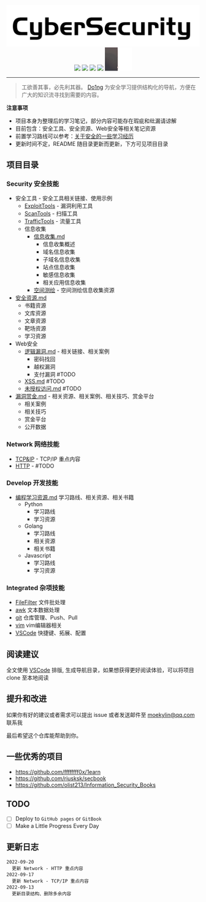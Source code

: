 <!-- # Security - Cyber Security Notes
![Categories](https://img.shields.io/badge/Categories-knowledge-orange) ![GitHub last commit](https://img.shields.io/github/last-commit/moekylin/Security) ![GitHub stars](https://img.shields.io/github/stars/moekylin/Security) ![GitHub repo size](https://img.shields.io/github/repo-size/moekylin/Security) -->

<p align=center>
  <img src="@attachment/images/banner/README.png" style="width:600px"><br>
  <img src=https://img.shields.io/badge/Categories-knowledge-orange>
  <img src=https://img.shields.io/github/last-commit/moekylin/Security>
  <img src=https://img.shields.io/github/stars/moekylin/Security>
  <img src=https://img.shields.io/github/repo-size/moekylin/Security>
  <img src="@attachment/images/banner/shimahara.gif" style="width:70px">
</p>

---

> 工欲善其事，必先利其器。 [Do1ng](https://github.com/moekylin/Security) 为安全学习提供结构化的导航，方便在广大的知识流寻找到需要的内容。

**注意事项**

- 项目本身为整理后的学习笔记，部分内容可能存在瑕疵和纰漏请谅解
- 目前包含：安全工具、安全资源、Web安全等相关笔记资源
- 前置学习路线可以参考：[关于安全的一些学习经历](https://www.yuque.com/moekylin/blog/figbfo)
- 更新时间不定，README 随目录更新而更新，下方可见项目目录

## 项目目录

### Security 安全技能

- 安全工具 - 安全工具相关链接、使用示例
  - [ExploitTools](Security/安全工具/ExploitTools.md) - 漏洞利用工具
  - [ScanTools](Security/安全工具/ScanTools.md) - 扫描工具
  - [TrafficTools](Security/安全工具/TrafficTools.md) - 流量工具
  - 信息收集
    - [信息收集.md](Security/信息收集/信息收集.md)
      - 信息收集概述
      - 域名信息收集
      - 子域名信息收集
      - 站点信息收集
      - 敏感信息收集
      - 相关应用信息收集
    - [空间测绘](Security/信息收集/空间测绘.md) - 空间测绘信息收集资源
- [安全资源.md](Security/安全资源.md)
  - 书籍资源
  - 文库资源
  - 文章资源
  - 靶场资源
  - 学习资源
- Web安全
  - [逻辑漏洞.md](Security/Web安全/逻辑漏洞.md) - 相关链接、相关案例
    - 密码找回
    - 越权漏洞
    - 支付漏洞 #TODO
  - [XSS.md](Security/Web安全/XSS.md) #TODO
  - [未授权访问.md](Security/Web安全/未授权访问.md) #TODO
- [漏洞赏金.md](Security/漏洞赏金.md) - 相关资源、相关案例、相关技巧、赏金平台
  - 相关案例
  - 相关技巧
  - 赏金平台
  - 公开数据

### Network 网络技能

- [TCP&IP](Network/TCP&IP.md) - TCP/IP 重点内容
- [HTTP](Network/HTTP.md) - #TODO

### Develop 开发技能

- [编程学习资源.md](Develop/编程学习资源.md) 学习路线、相关资源、相关书籍
  - Python
    - 学习路线
    - 学习资源
  - Golang
    - 学习路线
    - 相关资源
    - 相关书籍
  - Javascript
    - 学习路线
    - 学习资源

### Integrated 杂项技能

- [FileFilter](Integrated/FileFilter.md) 文件批处理
- [awk](Integrated/awk.md) 文本数据处理
- [git](Integrated/git.md) 仓库管理、Push、Pull
- [vim](Integrated/vim.md) vim编辑器相关
- [VSCode](Integrated/VSCode.md) 快捷键、拓展、配置

## 阅读建议

全文使用 [VSCode](https://azure.microsoft.com/zh-cn/products/visual-studio-code/) 排版, 生成导航目录，如果想获得更好阅读体验，可以将项目 clone 至本地阅读

## 提升和改进

如果你有好的建议或者需求可以提出 issue 或者发送邮件至 moekylin@qq.com 联系我

最后希望这个仓库能帮助到你。

## 一些优秀的项目

- <https://github.com/ffffffff0x/1earn>
- <https://github.com/riusksk/secbook>
- <https://github.com/olist213/Information_Security_Books>

## TODO

- [ ] Deploy to `GitHub pages` or `GitBook`
- [ ] Make a Little Progress Every Day

## 更新日志

```
2022-09-20
  更新 Network - HTTP 重点内容
2022-09-17
  更新 Network - TCP/IP 重点内容
2022-09-13
  更新目录结构、删除多余内容
```
